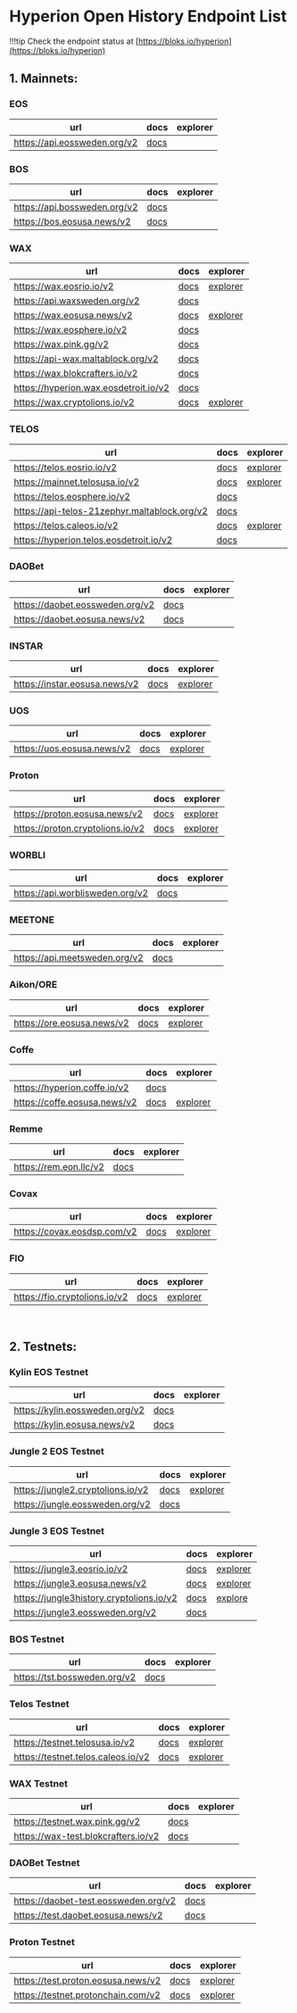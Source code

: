 # Hyperion Open History Endpoint List

!!!tip
    Check the endpoint status at [https://bloks.io/hyperion](https://bloks.io/hyperion)

## 1. Mainnets:

### EOS

| url | docs | explorer |
| ---- | ---------- | ----------- |
| https://api.eossweden.org/v2 | [docs](http://api.eossweden.org/v2/docs) |  |


### BOS

| url | docs | explorer |
| ---- | ---------- | ----------- |
| https://api.bossweden.org/v2 | [docs](http://api.bossweden.org/v2/docs) |  |
| https://bos.eosusa.news/v2 | [docs](https://bos.eosusa.news/v2/docs) |  |


### WAX

| url | docs | explorer |
| ---- | ---------- | ----------- |
| https://wax.eosrio.io/v2 | [docs](https://wax.eosrio.io/v2/docs) | [explorer](https://wax.eosrio.io/v2/explore) |
| https://api.waxsweden.org/v2 | [docs](https://api.waxsweden.org/v2/docs) |  |
| https://wax.eosusa.news/v2 | [docs](https://wax.eosusa.news/v2/docs) | [explorer](https://wax.eosusa.news/v2/explore) |
| https://wax.eosphere.io/v2 | [docs](https://wax.eosphere.io/v2/docs) |  |
| https://wax.pink.gg/v2 | [docs](https://wax.pink.gg/v2/docs) |  |
| https://api-wax.maltablock.org/v2 | [docs](https://api-wax.maltablock.org/v2/docs) |  |
| https://wax.blokcrafters.io/v2 | [docs](https://wax.blokcrafters.io/v2/docs) |  |
| https://hyperion.wax.eosdetroit.io/v2 | [docs](https://hyperion.wax.eosdetroit.io/v2/docs) |  |
| https://wax.cryptolions.io/v2 | [docs](https://wax.cryptolions.io/v2/docs) | [explorer](https://wax.cryptolions.io/v2/explore) |


### TELOS

| url | docs | explorer |
| ---- | ---------- | ----------- |
| https://telos.eosrio.io/v2 | [docs](https://telos.eosrio.io/v2/docs) | [explorer](https://telos.eosrio.io/v2/explore) |
| https://mainnet.telosusa.io/v2 | [docs](https://mainnet.telosusa.io/v2/docs) | [explorer](https://mainnet.telosusa.io/v2/explore) |
| https://telos.eosphere.io/v2 | [docs](https://telos.eosphere.io/v2/docs) |  |
| https://api-telos-21zephyr.maltablock.org/v2 | [docs](https://api-telos-21zephyr.maltablock.org/v2/docs) |  |
| https://telos.caleos.io/v2| [docs](https://telos.caleos.io/v2/docs) | [explorer](https://telos.caleos.io/v2/explore) |
| https://hyperion.telos.eosdetroit.io/v2 | [docs](https://hyperion.telos.eosdetroit.io/v2/docs) |  |


### DAOBet

| url | docs | explorer |
| ---- | ---------- | ----------- |
| https://daobet.eossweden.org/v2 | [docs](https://daobet.eossweden.org/v2/docs) |  |
| https://daobet.eosusa.news/v2 | [docs](https://daobet.eosusa.news/v2/docs) |  |


### INSTAR

| url | docs | explorer |
| ---- | ---------- | ----------- |
| https://instar.eosusa.news/v2 | [docs](https://instar.eosusa.news/v2/docs) | [explorer](https://instar.eosusa.news/v2/explore) |

### UOS

| url | docs | explorer |
| ---- | ---------- | ----------- |
| https://uos.eosusa.news/v2 | [docs](https://uos.eosusa.news/v2/docs) | [explorer](https://uos.eosusa.news/v2/explore) |

### Proton

| url | docs | explorer |
| ---- | ---------- | ----------- |
| https://proton.eosusa.news/v2 | [docs](https://proton.eosusa.news/v2/docs) | [explorer](https://proton.eosusa.news/v2/explore) |
| https://proton.cryptolions.io/v2 | [docs](https://proton.cryptolions.io/v2/docs) | [explorer](https://proton.cryptolions.io/v2/explore) |


### WORBLI

| url | docs | explorer |
| ---- | ---------- | ----------- |
| https://api.worblisweden.org/v2 | [docs](https://api.worblisweden.org/v2/docs) | |


### MEETONE

| url | docs | explorer |
| ---- | ---------- | ----------- |
| https://api.meetsweden.org/v2 | [docs](https://api.meetsweden.org/v2/docs) |  |


### Aikon/ORE

| url | docs | explorer |
| ---- | ---------- | ----------- |
| https://ore.eosusa.news/v2 | [docs](https://ore.eosusa.news/v2/docs) | [explorer](https://ore.eosusa.news/v2/explore) |


### Coffe

| url | docs | explorer |
| ---- | ---------- | ----------- |
| https://hyperion.coffe.io/v2 | [docs](https://hyperion.coffe.io/v2/docs) |  |
| https://coffe.eosusa.news/v2 | [docs](https://coffe.eosusa.news/v2/docs) | [explorer](https://coffe.eosusa.news/v2/explore) |


### Remme

| url | docs | explorer |
| ---- | ---------- | ----------- |
| https://rem.eon.llc/v2 | [docs](https://rem.eon.llc/v2/docs) |  |


### Covax

| url | docs | explorer |
| ---- | ---------- | ----------- |
| https://covax.eosdsp.com/v2 | [docs](https://covax.eosdsp.com/v2/docs) | [explorer](https://covax.eosdsp.com/v2/explore) |


### FIO
| url | docs | explorer |
| ---- | ---------- | ----------- |
| https://fio.cryptolions.io/v2 | [docs](https://fio.cryptolions.io/v2/docs) | [explorer](https://fio.cryptolions.io/v2/explore) |

<br>

## 2. Testnets:

### Kylin EOS Testnet

| url | docs | explorer |
| ---- | ---------- | ----------- |
| https://kylin.eossweden.org/v2 | [docs](https://kylin.eossweden.org/v2/docs) |  |
| https://kylin.eosusa.news/v2 | [docs](https://kylin.eosusa.news/v2/docs) |  |

### Jungle 2 EOS Testnet

| url | docs | explorer |
| ---- | ---------- | ----------- |
| https://jungle2.cryptolions.io/v2 | [docs](https://jungle2.cryptolions.io/v2/docs) | [explorer](https://jungle2.cryptolions.io/v2/explore) |
| https://jungle.eossweden.org/v2 | [docs](https://jungle.eossweden.org/v2/docs) |  |

### Jungle 3 EOS Testnet

| url | docs | explorer |
| ---- | ---------- | ----------- |
| https://jungle3.eosrio.io/v2 | [docs](https://jungle3.eosrio.io/v2/docs) | [explorer](https://jungle3.eosrio.io/v2/explore) |
| https://jungle3.eosusa.news/v2 | [docs](https://jungle3.eosusa.news/v2/docs) | [explorer](https://jungle3.eosusa.news/v2/explore) |
| https://jungle3history.cryptolions.io/v2 | [docs](https://jungle3history.cryptolions.io/v2/docs) | [explore](https://jungle3history.cryptolions.io/v2/explore) |
| https://jungle3.eossweden.org/v2 | [docs](https://jungle3.eossweden.org/v2/docs) |  |


### BOS Testnet

| url | docs | explorer |
| ---- | ---------- | ----------- |
| https://tst.bossweden.org/v2 | [docs](https://tst.bossweden.org/v2/docs) |  |


### Telos Testnet

| url | docs | explorer |
| ---- | ---------- | ----------- |
| https://testnet.telosusa.io/v2 | [docs](https://testnet.telosusa.io/v2/docs) | [explorer](https://testnet.telosusa.io/v2/explore) |
| https://testnet.telos.caleos.io/v2 | [docs](https://testnet.telos.caleos.io/v2/docs) | [explorer](https://testnet.telos.caleos.io/v2/explore) |


### WAX Testnet

| url | docs | explorer |
| ---- | ---------- | ----------- |
| https://testnet.wax.pink.gg/v2 | [docs](https://testnet.wax.pink.gg/v2/docs) |  |
| https://wax-test.blokcrafters.io/v2 | [docs](https://wax-test.blokcrafters.io/v2/docs) |  |


### DAOBet Testnet

| url | docs | explorer |
| ---- | ---------- | ----------- |
| https://daobet-test.eossweden.org/v2 | [docs](https://daobet-test.eossweden.org/v2/docs) |  |
| https://test.daobet.eosusa.news/v2 | [docs](https://test.daobet.eosusa.news/v2/docs) |  |

### Proton Testnet 

| url | docs | explorer |
| ---- | ---------- | ----------- |
| https://test.proton.eosusa.news/v2 | [docs](https://test.proton.eosusa.news/v2/docs) | [explorer](https://test.proton.eosusa.news/v2/explore) |
| https://testnet.protonchain.com/v2 | [docs](https://testnet.protonchain.com/v2/docs) | [explorer](https://testnet.protonchain.com/v2/explore) |
